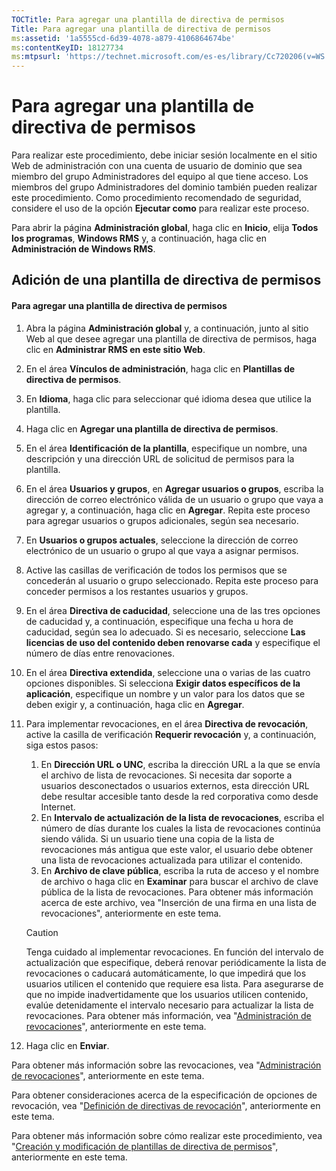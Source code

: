```yaml
---
TOCTitle: Para agregar una plantilla de directiva de permisos
Title: Para agregar una plantilla de directiva de permisos
ms:assetid: '1a5555cd-6d39-4078-a879-4106864674be'
ms:contentKeyID: 18127734
ms:mtpsurl: 'https://technet.microsoft.com/es-es/library/Cc720206(v=WS.10)'
---
```


Para agregar una plantilla de directiva de permisos
===================================================

Para realizar este procedimiento, debe iniciar sesión localmente en el sitio Web de administración con una cuenta de usuario de dominio que sea miembro del grupo Administradores del equipo al que tiene acceso. Los miembros del grupo Administradores del dominio también pueden realizar este procedimiento. Como procedimiento recomendado de seguridad, considere el uso de la opción **Ejecutar como** para realizar este proceso.

Para abrir la página **Administración global**, haga clic en **Inicio**, elija **Todos los programas**, **Windows RMS** y, a continuación, haga clic en **Administración de Windows RMS**.

Adición de una plantilla de directiva de permisos
-------------------------------------------------

#### Para agregar una plantilla de directiva de permisos

1.  Abra la página **Administración global** y, a continuación, junto al sitio Web al que desee agregar una plantilla de directiva de permisos, haga clic en **Administrar RMS en este sitio Web**.

2.  En el área **Vínculos de administración**, haga clic en **Plantillas de directiva de permisos**.

3.  En **Idioma**, haga clic para seleccionar qué idioma desea que utilice la plantilla.

4.  Haga clic en **Agregar una plantilla de directiva de permisos**.

5.  En el área **Identificación de la plantilla**, especifique un nombre, una descripción y una dirección URL de solicitud de permisos para la plantilla.

6.  En el área **Usuarios y grupos**, en **Agregar usuarios o grupos**, escriba la dirección de correo electrónico válida de un usuario o grupo que vaya a agregar y, a continuación, haga clic en **Agregar**. Repita este proceso para agregar usuarios o grupos adicionales, según sea necesario.

7.  En **Usuarios o grupos actuales**, seleccione la dirección de correo electrónico de un usuario o grupo al que vaya a asignar permisos.

8.  Active las casillas de verificación de todos los permisos que se concederán al usuario o grupo seleccionado. Repita este proceso para conceder permisos a los restantes usuarios y grupos.

9.  En el área **Directiva de caducidad**, seleccione una de las tres opciones de caducidad y, a continuación, especifique una fecha u hora de caducidad, según sea lo adecuado. Si es necesario, seleccione **Las licencias de uso del contenido deben renovarse cada** y especifique el número de días entre renovaciones.

10. En el área **Directiva extendida**, seleccione una o varias de las cuatro opciones disponibles. Si selecciona **Exigir datos específicos de la aplicación**, especifique un nombre y un valor para los datos que se deben exigir y, a continuación, haga clic en **Agregar**.

11. Para implementar revocaciones, en el área **Directiva de revocación**, active la casilla de verificación **Requerir revocación** y, a continuación, siga estos pasos:

    1.  En **Dirección URL o UNC**, escriba la dirección URL a la que se envía el archivo de lista de revocaciones. Si necesita dar soporte a usuarios desconectados o usuarios externos, esta dirección URL debe resultar accesible tanto desde la red corporativa como desde Internet.
    2.  En **Intervalo de actualización de la lista de revocaciones**, escriba el número de días durante los cuales la lista de revocaciones continúa siendo válida. Si un usuario tiene una copia de la lista de revocaciones más antigua que este valor, el usuario debe obtener una lista de revocaciones actualizada para utilizar el contenido.
    3.  En **Archivo de clave pública**, escriba la ruta de acceso y el nombre de archivo o haga clic en **Examinar** para buscar el archivo de clave pública de la lista de revocaciones. Para obtener más información acerca de este archivo, vea "Inserción de una firma en una lista de revocaciones", anteriormente en este tema.

    > [!CAUTION]
    > Tenga cuidado al implementar revocaciones. En función del intervalo de actualización que especifique, deberá renovar periódicamente la lista de revocaciones o caducará automáticamente, lo que impedirá que los usuarios utilicen el contenido que requiere esa lista. Para asegurarse de que no impide inadvertidamente que los usuarios utilicen contenido, evalúe detenidamente el intervalo necesario para actualizar la lista de revocaciones. Para obtener más información, vea "[Administración de revocaciones](https://technet.microsoft.com/df732a7d-1fb0-4845-87ca-fab4bc5f98a0)", anteriormente en este tema. 

12. Haga clic en **Enviar**.

Para obtener más información sobre las revocaciones, vea "[Administración de revocaciones](https://technet.microsoft.com/df732a7d-1fb0-4845-87ca-fab4bc5f98a0)", anteriormente en este tema.

Para obtener consideraciones acerca de la especificación de opciones de revocación, vea "[Definición de directivas de revocación](https://technet.microsoft.com/e2fffe9f-def7-439b-a8aa-43f8a065813d)", anteriormente en este tema.

Para obtener más información sobre cómo realizar este procedimiento, vea "[Creación y modificación de plantillas de directiva de permisos](https://technet.microsoft.com/6014176f-ef71-4d29-b3e3-da129c18563d)", anteriormente en este tema.
